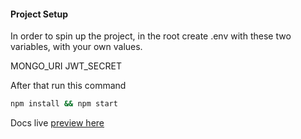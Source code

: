 #### Project Setup

In order to spin up the project, in the root create .env with these two variables, with your own values.

MONGO_URI
JWT_SECRET

After that run this command

```bash
npm install && npm start
```

Docs live [preview here](https://amr-job-api.herokuapp.com/api-docs/#/) 
